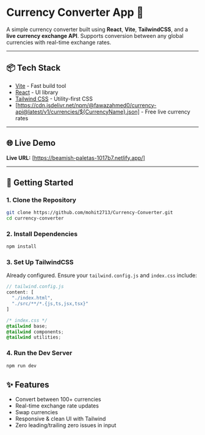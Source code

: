 # Currency Converter App 💱

A simple currency converter built using **React**, **Vite**, **TailwindCSS**, and a **live currency exchange API**. Supports conversion between any global currencies with real-time exchange rates.

---

## 📦 Tech Stack

* [Vite](https://vitejs.dev/) - Fast build tool
* [React](https://react.dev/) - UI library
* [Tailwind CSS](https://tailwindcss.com/) - Utility-first CSS
* [https://cdn.jsdelivr.net/npm/@fawazahmed0/currency-api@latest/v1/currencies/${CurrencyName}.json] - Free live currency rates

---

## 🌐 Live Demo

**Live URL:** [https://beamish-paletas-1017b7.netlify.app/]

---

## 🚀 Getting Started

### 1. Clone the Repository

```bash
git clone https://github.com/mohit2713/Currency-Converter.git
cd currency-converter
```

### 2. Install Dependencies

```bash
npm install
```

### 3. Set Up TailwindCSS

Already configured. Ensure your `tailwind.config.js` and `index.css` include:

```js
// tailwind.config.js
content: [
  "./index.html",
  "./src/**/*.{js,ts,jsx,tsx}"
]
```

```css
/* index.css */
@tailwind base;
@tailwind components;
@tailwind utilities;
```

### 4. Run the Dev Server

```bash
npm run dev
```


## ✨ Features

* Convert between 100+ currencies
* Real-time exchange rate updates
* Swap currencies
* Responsive & clean UI with Tailwind
* Zero leading/trailing zero issues in input




